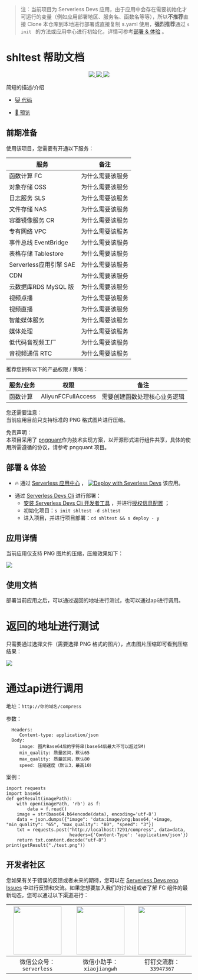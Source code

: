 > 注：当前项目为 Serverless Devs 应用，由于应用中会存在需要初始化才可运行的变量（例如应用部署地区、服务名、函数名等等），所以**不推荐**直接 Clone 本仓库到本地进行部署或直接复制 s.yaml 使用，**强烈推荐**通过 `s init ` 的方法或应用中心进行初始化，详情可参考[部署 & 体验](#部署--体验) 。

# shltest 帮助文档

<p align="center" class="flex justify-center">
    <a href="https://www.serverless-devs.com" class="ml-1">
    <img src="http://editor.devsapp.cn/icon?package=shltest&type=packageType">
  </a>
  <a href="http://www.devsapp.cn/details.html?name=shltest" class="ml-1">
    <img src="http://editor.devsapp.cn/icon?package=shltest&type=packageVersion">
  </a>
  <a href="http://www.devsapp.cn/details.html?name=shltest" class="ml-1">
    <img src="http://editor.devsapp.cn/icon?package=shltest&type=packageDownload">
  </a>
</p>

<description>

简短的描述/介绍

</description>

<codeUrl>

- [:smiley_cat: 代码](https://github.com/xsahxl/apptest)

</codeUrl>
<preview>

- [:eyes: 预览](https://github.com/xsahxl/apptest)

</preview>

## 前期准备

使用该项目，您需要有开通以下服务：

<service>

| 服务                   | 备注             |
| ---------------------- | ---------------- |
| 函数计算 FC            | 为什么需要该服务 |
| 对象存储 OSS           | 为什么需要该服务 |
| 日志服务 SLS           | 为什么需要该服务 |
| 文件存储 NAS           | 为什么需要该服务 |
| 容器镜像服务 CR        | 为什么需要该服务 |
| 专有网络 VPC           | 为什么需要该服务 |
| 事件总线 EventBridge   | 为什么需要该服务 |
| 表格存储 Tablestore    | 为什么需要该服务 |
| Serverless应用引擎 SAE | 为什么需要该服务 |
| CDN                    | 为什么需要该服务 |
| 云数据库RDS MySQL 版   | 为什么需要该服务 |
| 视频点播               | 为什么需要该服务 |
| 视频直播               | 为什么需要该服务 |
| 智能媒体服务           | 为什么需要该服务 |
| 媒体处理               | 为什么需要该服务 |
| 低代码音视频工厂       | 为什么需要该服务 |
| 音视频通信 RTC         | 为什么需要该服务 |

</service>

推荐您拥有以下的产品权限 / 策略：
<auth>

| 服务/业务 | 权限               | 备注                         |
| --------- | ------------------ | ---------------------------- |
| 函数计算  | AliyunFCFullAccess | 需要创建函数处理核心业务逻辑 |

</auth>

<remark>

您还需要注意：  
当前应用目前只支持标准的 PNG 格式图片进行压缩。

</remark>

<disclaimers>

免责声明：  
本项目采用了 [pngquant](https://pngquant.org/)作为技术实现方案，以开源形式进行组件共享，具体的使用所需遵循的协议，请参考 pngquant 项目。

</disclaimers>

## 部署 & 体验

<appcenter>
   
- :fire: 通过 [Serverless 应用中心](https://fcnext.console.aliyun.com/applications/create?template=shltest) ，
  [![Deploy with Severless Devs](https://img.alicdn.com/imgextra/i1/O1CN01w5RFbX1v45s8TIXPz_!!6000000006118-55-tps-95-28.svg)](https://fcnext.console.aliyun.com/applications/create?template=shltest) 该应用。
   
</appcenter>
<deploy>
    
- 通过 [Serverless Devs Cli](https://www.serverless-devs.com/serverless-devs/install) 进行部署：
  - [安装 Serverless Devs Cli 开发者工具](https://www.serverless-devs.com/serverless-devs/install) ，并进行[授权信息配置](https://docs.serverless-devs.com/fc/config) ；
  - 初始化项目：`s init shltest -d shltest `
  - 进入项目，并进行项目部署：`cd shltest && s deploy - y`
   
</deploy>

## 应用详情

<appdetail id="flushContent">

当前应用仅支持 PNG 图片的压缩，压缩效果如下：

![](http://image.editor.devsapp.cn/evBw7lh8ktv6xDBzSSzvjr1ykchAF9hG41gf1ek1sk8tr4355A/srZyhix55GBkGzC4CShk.png)

</appdetail>

## 使用文档

<usedetail id="flushContent">

部署当前应用之后，可以通过返回的地址进行测试，也可以通过api进行调用。

# 返回的地址进行测试

只需要通过选择文件（需要选择 PNG 格式的图片），点击图片压缩即可看到压缩结果：

![](http://image.editor.devsapp.cn/evBw7lh8ktv6xDBzSSzvjr1ykchAF9hG41gf1ek1sk8tr4355A/Ce6jtsiyvDsgAZjDFAr5.png)

# 通过api进行调用

地址：`http://你的域名/compress`

参数：

```
  Headers:
     Content-type: application/json
  Body:
     image: 图片Base64后的字符串(base64后最大不可以超过5M)
     min_quality: 质量区间，默认65
     max_quality: 质量区间，默认80
     speed: 压缩速度（默认3，最高10）
```

案例：

```
import requests
import base64
def getResult(imagePath):
    with open(imagePath, 'rb') as f:
        data = f.read()
    image = str(base64.b64encode(data), encoding='utf-8')
    data = json.dumps({"image": 'data:image/png;base64,'+image, "min_quality": "65", "max_quality": "80", "speed": "3"})
    txt = requests.post("http://localhost:7291/compress", data=data,
                        headers={'Content-Type': 'application/json'})
    return txt.content.decode("utf-8")
print(getResult("./test.png"))
```

</usedetail>

<devgroup>

## 开发者社区

您如果有关于错误的反馈或者未来的期待，您可以在 [Serverless Devs repo Issues](https://github.com/serverless-devs/serverless-devs/issues) 中进行反馈和交流。如果您想要加入我们的讨论组或者了解 FC 组件的最新动态，您可以通过以下渠道进行：

<p align="center">

| <img src="https://serverless-article-picture.oss-cn-hangzhou.aliyuncs.com/1635407298906_20211028074819117230.png" width="130px" > | <img src="https://serverless-article-picture.oss-cn-hangzhou.aliyuncs.com/1635407044136_20211028074404326599.png" width="130px" > | <img src="https://serverless-article-picture.oss-cn-hangzhou.aliyuncs.com/1635407252200_20211028074732517533.png" width="130px" > |
| --------------------------------------------------------------------------------------------------------------------------------- | --------------------------------------------------------------------------------------------------------------------------------- | --------------------------------------------------------------------------------------------------------------------------------- |
| <center>微信公众号：`serverless`</center>                                                                                         | <center>微信小助手：`xiaojiangwh`</center>                                                                                        | <center>钉钉交流群：`33947367`</center>                                                                                           |

</p>
</devgroup>

